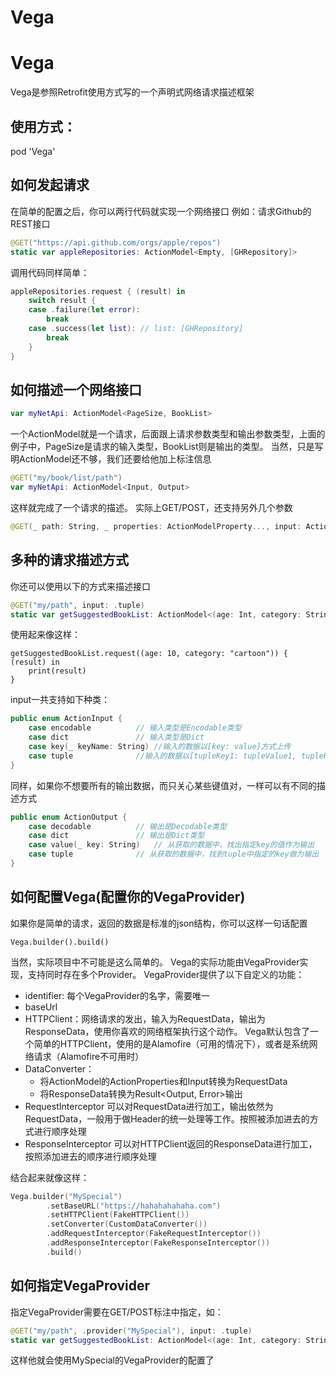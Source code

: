 # Vega
Vega
======
Vega是参照Retrofit使用方式写的一个声明式网络请求描述框架

使用方式：
------
pod 'Vega'


如何发起请求
------
在简单的配置之后，你可以两行代码就实现一个网络接口
例如：请求Github的REST接口

```swift
@GET("https://api.github.com/orgs/apple/repos")
static var appleRepositories: ActionModel<Empty, [GHRepository]>
```
调用代码同样简单：
```swift
appleRepositories.request { (result) in
	switch result {
	case .failure(let error):
		break
	case .success(let list): // list: [GHRepository]
		break
	}
}
```

如何描述一个网络接口
------
```swift
var myNetApi: ActionModel<PageSize, BookList>
```
一个ActionModel就是一个请求，后面跟上请求参数类型和输出参数类型，上面的例子中，PageSize是请求的输入类型，BookList则是输出的类型。
当然，只是写明ActionModel还不够，我们还要给他加上标注信息
```swift
@GET("my/book/list/path")
var myNetApi: ActionModel<Input, Output>
```
这样就完成了一个请求的描述。
实际上GET/POST，还支持另外几个参数
```swift
@GET(_ path: String, _ properties: ActionModelProperty..., input: ActionInput, output: ActionOutput)
```
多种的请求描述方式
------
你还可以使用以下的方式来描述接口
```swift
@GET("my/path", input: .tuple)
static var getSuggestedBookList: ActionModel<(age: Int, category: String), [Book]>
```
使用起来像这样：
```
getSuggestedBookList.request((age: 10, category: "cartoon")) { (result) in
	print(result)
}
```

input一共支持如下种类：
```swift
public enum ActionInput {
	case encodable          // 输入类型是Encodable类型
	case dict               // 输入类型是Dict
	case key(_ keyName: String) //输入的数据以[key: value]方式上传
	case tuple              //输入的数据以[tupleKey1: tupleValue1, tupleKey2: tupleValue2, ...]方式上传
}
```

同样，如果你不想要所有的输出数据，而只关心某些键值对，一样可以有不同的描述方式
```swift
public enum ActionOutput {
	case decodable          // 输出是Decodable类型
	case dict               // 输出是Dict类型
	case value(_ key: String)   // 从获取的数据中，找出指定key的值作为输出
	case tuple              // 从获取的数据中，找到tuple中指定的key做为输出
}
```

如何配置Vega(配置你的VegaProvider)
------
如果你是简单的请求，返回的数据是标准的json结构，你可以这样一句话配置
```
Vega.builder().build()
```

当然，实际项目中不可能是这么简单的。
Vega的实际功能由VegaProvider实现，支持同时存在多个Provider。
VegaProvider提供了以下自定义的功能：
- identifier: 每个VegaProvider的名字，需要唯一
- baseUrl
- HTTPClient：网络请求的发出，输入为RequestData，输出为ResponseData，使用你喜欢的网络框架执行这个动作。
    Vega默认包含了一个简单的HTTPClient，使用的是Alamofire（可用的情况下），或者是系统网络请求（Alamofire不可用时）
- DataConverter：
	- 将ActionModel的ActionProperties和Input转换为RequestData
	- 将ResponseData转换为Result<Output, Error>输出
- RequestInterceptor
	可以对RequestData进行加工，输出依然为RequestData，一般用于做Header的统一处理等工作。按照被添加进去的方式进行顺序处理
- ResponseInterceptor
	可以对HTTPClient返回的ResponseData进行加工，按照添加进去的顺序进行顺序处理

结合起来就像这样：
```swift
Vega.builder("MySpecial")
		.setBaseURL("https://hahahahahaha.com")
		.setHTTPClient(FakeHTTPClient())
		.setConverter(CustomDataConverter())
		.addRequestInterceptor(FakeRequestInterceptor())
		.addResponseInterceptor(FakeResponseInterceptor())		
		.build()  
```
	
如何指定VegaProvider
------
指定VegaProvider需要在GET/POST标注中指定，如：
```swift
@GET("my/path", .provider("MySpecial"), input: .tuple)
static var getSuggestedBookList: ActionModel<(age: Int, category: String), [Book]>
```
这样他就会使用MySpecial的VegaProvider的配置了
